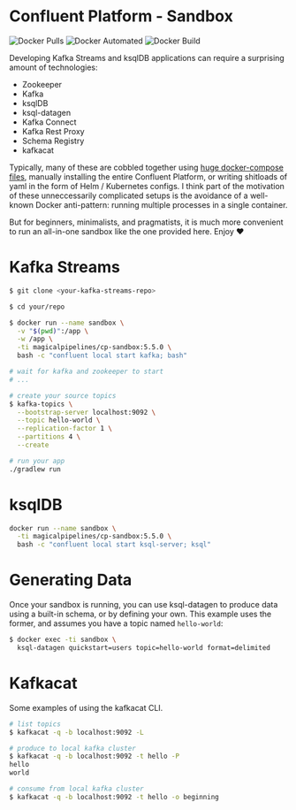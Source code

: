 # Confluent Platform - Sandbox
![Docker Pulls](https://img.shields.io/docker/pulls/magicalpipelines/cp-sandbox.svg)
![Docker Automated](https://img.shields.io/docker/cloud/automated/magicalpipelines/cp-sandbox.svg)
![Docker Build](https://img.shields.io/docker/cloud/build/magicalpipelines/cp-sandbox.svg)

Developing Kafka Streams and ksqlDB applications can require a surprising amount of technologies:
- Zookeeper
- Kafka
- ksqlDB
- ksql-datagen
- Kafka Connect
- Kafka Rest Proxy
- Schema Registry
- kafkacat

Typically, many of these are cobbled together using [huge docker-compose files][huge-compose], manually installing the entire Confluent Platform, or writing shitloads of yaml in the form of Helm / Kubernetes configs. I think part of the motivation of these unneccessarily complicated setups is the avoidance of a well-known Docker anti-pattern: running multiple processes in a single container.

But for beginners, minimalists, and pragmatists, it is much more convenient to run an all-in-one sandbox like the one provided here. Enjoy ❤️

[huge-compose]: https://github.com/confluentinc/demo-scene/blob/c3ddb47e6e2a06d511c1fa878212bc085cd0b419/community-components-only/docker-compose.yml

# Kafka Streams
```bash
$ git clone <your-kafka-streams-repo>

$ cd your/repo

$ docker run --name sandbox \
  -v "$(pwd)":/app \
  -w /app \
  -ti magicalpipelines/cp-sandbox:5.5.0 \
  bash -c "confluent local start kafka; bash"

# wait for kafka and zookeeper to start
# ...

# create your source topics
$ kafka-topics \
  --bootstrap-server localhost:9092 \
  --topic hello-world \
  --replication-factor 1 \
  --partitions 4 \
  --create

# run your app
./gradlew run
```

# ksqlDB
```bash
docker run --name sandbox \
  -ti magicalpipelines/cp-sandbox:5.5.0 \
  bash -c "confluent local start ksql-server; ksql"
```

# Generating Data
Once your sandbox is running, you can use ksql-datagen to produce data using a built-in schema, or by defining your own. This example uses the former, and assumes you have a topic named `hello-world`:

```bash
$ docker exec -ti sandbox \
  ksql-datagen quickstart=users topic=hello-world format=delimited
```

# Kafkacat
Some examples of using the kafkacat CLI.
```bash
# list topics
$ kafkacat -q -b localhost:9092 -L

# produce to local kafka cluster
$ kafkacat -q -b localhost:9092 -t hello -P
hello
world

# consume from local kafka cluster
$ kafkacat -q -b localhost:9092 -t hello -o beginning
```
